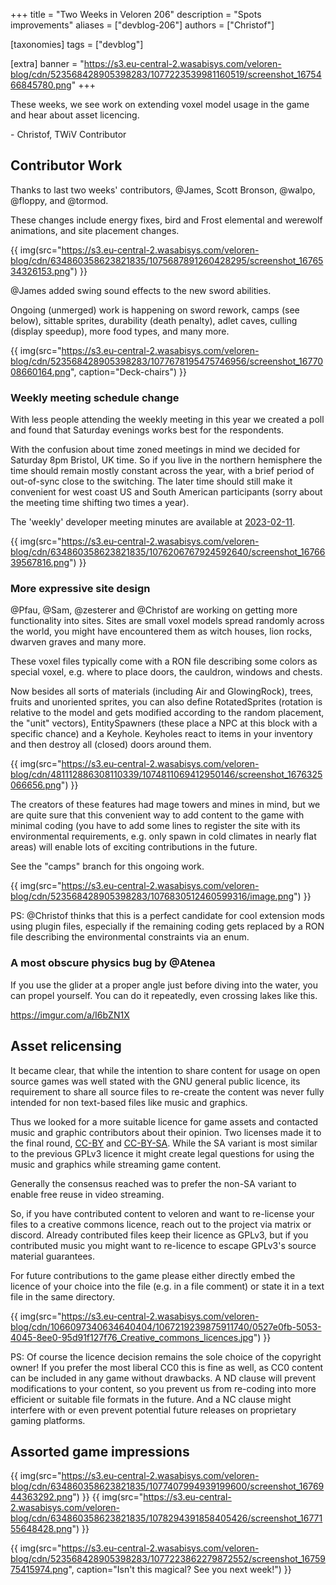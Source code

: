 +++
title = "Two Weeks in Veloren 206"
description = "Spots improvements"
aliases = ["devblog-206"]
authors = ["Christof"]

[taxonomies]
tags = ["devblog"]

[extra]
banner = "https://s3.eu-central-2.wasabisys.com/veloren-blog/cdn/523568428905398283/1077223539981160519/screenshot_1675466845780.png"
+++

These weeks, we see work on extending voxel model usage in the game and hear about asset licencing.

\- Christof, TWiV Contributor

## Contributor Work

Thanks to last two weeks' contributors, @James, Scott Bronson, @walpo, @floppy, and @tormod.

These changes include energy fixes, bird and Frost elemental and werewolf animations, and site placement changes.

{{ img(src="https://s3.eu-central-2.wasabisys.com/veloren-blog/cdn/634860358623821835/1075687891260428295/screenshot_1676534326153.png") }}

@James added swing sound effects to the new sword abilities.

Ongoing (unmerged) work is happening on sword rework, camps (see below), sittable sprites,
durability (death penalty), adlet caves, culling (display speedup), more food types, and many more.

{{ img(src="https://s3.eu-central-2.wasabisys.com/veloren-blog/cdn/523568428905398283/1077678195475746956/screenshot_1677008660164.png", caption="Deck-chairs") }}

### Weekly meeting schedule change

With less people attending the weekly meeting in this year we created a poll and found
that Saturday evenings works best for the respondents.

With the confusion about time zoned meetings in mind we decided for Saturday 8pm Bristol, UK time.
So if you live in the northern hemisphere the time should remain mostly constant across the year,
with a brief period of out-of-sync close to the switching.
The later time should still make it convenient for west coast US
and South American participants (sorry about the meeting time shifting two times a year).

The 'weekly' developer meeting minutes are available at [2023-02-11](https://hackmd.io/@veloren/Sy8cZUBao).

{{ img(src="https://s3.eu-central-2.wasabisys.com/veloren-blog/cdn/634860358623821835/1076206767924592640/screenshot_1676639567816.png") }}

### More expressive site design

@Pfau, @Sam, @zesterer and @Christof are working on getting more functionality into sites.
Sites are small voxel models spread randomly across the world, you might have encountered them as witch houses, lion rocks, dwarven graves and many more.

These voxel files typically come with a RON file describing some colors as special voxel, e.g. where to place
doors, the cauldron, windows and chests.

Now besides all sorts of materials (including Air and GlowingRock), trees, fruits and unoriented sprites, you can also define RotatedSprites
(rotation is relative to the model and gets modified according to the random placement, the "unit" vectors),
EntitySpawners (these place a NPC at this block with a specific chance) and a Keyhole.
Keyholes react to items in your inventory and then destroy all (closed) doors around them.

{{ img(src="https://s3.eu-central-2.wasabisys.com/veloren-blog/cdn/481112886308110339/1074811069412950146/screenshot_1676325066656.png") }}

The creators of these features had mage towers and mines in mind, but we are quite sure that this
convenient way to add content to the game with minimal coding (you have to add some lines
to register the site with its environmental requirements, e.g. only spawn in cold climates in nearly flat areas)
will enable lots of exciting contributions in the future.

See the "camps" branch for this ongoing work.

{{ img(src="https://s3.eu-central-2.wasabisys.com/veloren-blog/cdn/523568428905398283/1076830512460599316/image.png") }}

PS: @Christof thinks that this is a perfect candidate for cool extension mods using plugin files,
especially if the remaining coding gets replaced by a RON file describing the environmental constraints via an enum.

### A most obscure physics bug by @Atenea

If you use the glider at a proper angle just before diving into the water, you can propel yourself. You can do it repeatedly, even crossing lakes like this.

<https://imgur.com/a/I6bZN1X>

## Asset relicensing

It became clear, that while the intention to share content for usage on open source games was well stated with the GNU general public licence,
its requirement to share all source files to re-create the content was never fully intended for non text-based files like music and graphics.

Thus we looked for a more suitable licence for game assets and contacted music and graphic contributors about their opinion.
Two licenses made it to the final round, [CC-BY](https://creativecommons.org/licenses/by/4.0/) and [CC-BY-SA](https://creativecommons.org/licenses/by-sa/4.0/). While the SA variant is most
similar to the previous GPLv3 licence it might create legal questions for using the music and graphics
while streaming game content.

Generally the consensus reached was to prefer the non-SA variant to enable free reuse in video streaming.

So, if you have contributed content to veloren and want to re-license your
files to a creative commons licence, reach out to the project via matrix or discord.
Already contributed files keep their licence as GPLv3, but if you contributed music
you might want to re-licence to escape GPLv3's source material guarantees.

For future contributions to the game please either directly embed the licence of your choice
into the file (e.g. in a file comment) or state it in a text file in the same directory.

{{ img(src="https://s3.eu-central-2.wasabisys.com/veloren-blog/cdn/1066097340634640404/1067219239875911740/0527e0fb-5053-4045-8ee0-95d91f127f76_Creative_commons_licences.jpg") }}

PS: Of course the licence decision remains the sole choice of the copyright owner!
If you prefer the most liberal CC0 this is fine as well, as CC0 content can be included in any game without drawbacks.
A ND clause will prevent modifications to your content, so you prevent us from re-coding into more efficient or suitable file formats in the future.
And a NC clause might interfere with or even prevent potential future releases on proprietary gaming platforms.

## Assorted game impressions

{{ img(src="https://s3.eu-central-2.wasabisys.com/veloren-blog/cdn/634860358623821835/1077407994939199600/screenshot_1676944363292.png") }}
{{ img(src="https://s3.eu-central-2.wasabisys.com/veloren-blog/cdn/634860358623821835/1078294391858405426/screenshot_1677155648428.png") }}

{{
  img(src="https://s3.eu-central-2.wasabisys.com/veloren-blog/cdn/523568428905398283/1077223862279872552/screenshot_1675975415974.png",
  caption="Isn't this magical? See you next week!")
}}
